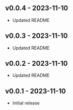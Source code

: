 ## v0.0.4 - 2023-11-10

- Updated README

## v0.0.3 - 2023-11-10

- Updated README

## v0.0.2 - 2023-11-10

- Updated README

## v0.0.1 - 2023-11-10

- Initial release

